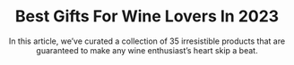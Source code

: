 ---
layout: post
title: Best Gifts For Wine Lovers In 2023
subtitle: In this article, we’ve curated a collection of 35 irresistible products that are guaranteed to make any wine enthusiast’s heart skip a beat.
header-img: "img/post/2023/09/copied/gifts-for-wine-lovers.jpg"
header-style: text
permalink: "/gifts-for-wine-lovers/"
catalog: true
tags:
  - Recipients 
  - Men
---   